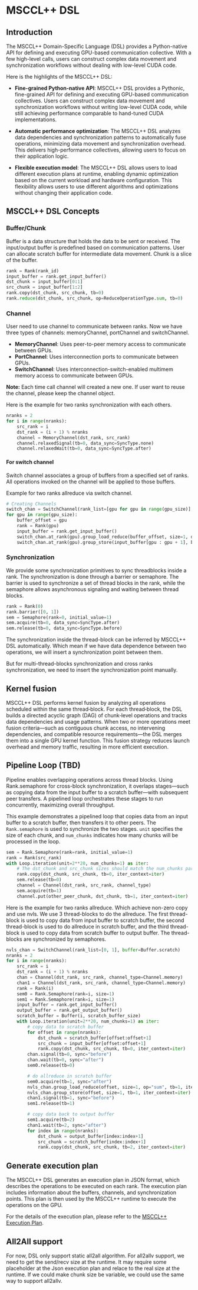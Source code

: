 # MSCCL++ DSL
## Introduction

The MSCCL++ Domain-Specific Language (DSL) provides a Python-native API for defining and executing GPU-based communication collective. With a few high-level calls, users can construct complex data movement and synchronization workflows without dealing with low-level CUDA code.

Here is the highlights of the MSCCL++ DSL:
- **Fine-grained Python-native API**: MSCCL++ DSL provides a Pythonic, fine-grained API for defining and executing GPU-based communication collectives. Users can construct complex data movement and synchronization workflows without writing low-level CUDA code, while still achieving performance comparable to hand-tuned CUDA implementations.

- **Automatic performance optimization**: The MSCCL++ DSL analyzes data dependencies and synchronization patterns to automatically fuse operations, minimizing data movement and synchronization overhead. This delivers high-performance collectives, allowing users to focus on their application logic.

- **Flexible execution model**: The MSCCL++ DSL allows users to load different execution plans at runtime, enabling dynamic optimization based on the current workload and hardware configuration. This flexibility allows users to use different algorithms and optimizations without changing their application code.


## MSCCL++ DSL Concepts

### Buffer/Chunk
Buffer is a data structure that holds the data to be sent or received. The input/output buffer is predefined based on communication patterns. User can allocate scratch buffer for intermediate data movement. Chunk is a slice of the buffer.

```python
rank = Rank(rank_id)
input_buffer = rank.get_input_buffer()
dst_chunk = input_buffer[0:1]
src_chunk = input_buffer[1:2]
rank.copy(dst_chunk, src_chunk, tb=0)
rank.reduce(dst_chunk, src_chunk, op=ReduceOperationType.sum, tb=0)
```

### Channel
User need to use channel to communicate between ranks. Now we have three types of channels: memoryChannel, portChannel and switchChannel.
- **MemoryChannel**: Uses peer-to-peer memory access to communicate between GPUs.
- **PortChannel**: Uses interconnection ports to communicate between GPUs.
- **SwitchChannel**: Uses interconnection-switch-enabled multimem memory access to communicate between GPUs.

**Note:** Each time call channel will created a new one. If user want to reuse the channel, please keep the channel object.

Here is the example for two ranks synchronization with each others.
```python
nranks = 2
for i in range(nranks):
    src_rank = i
    dst_rank = (i + 1) % nranks
    channel = MemoryChannel(dst_rank, src_rank)
    channel.relaxedSignal(tb=0, data_sync=SyncType.none)
    channel.relaxedWait(tb=0, data_sync=SyncType.after)
```

#### For switch channel
Switch channel associates a group of buffers from a specified set of ranks. All operations invoked on the channel will be applied to those buffers.

Example for two ranks allreduce via switch channel.
```python
# Creating Channels
switch_chan = SwitchChannel(rank_list=[gpu for gpu in range(gpu_size)], buffer_type=BufferType.input)
for gpu in range(gpu_size):
    buffer_offset = gpu
    rank = Rank(gpu)
    input_buffer = rank.get_input_buffer()
    switch_chan.at_rank(gpu).group_load_reduce(buffer_offset, size=1, dst_chunk=input_buffer[gpu : gpu + 1], tb=0)
    switch_chan.at_rank(gpu).group_store(input_buffer[gpu : gpu + 1], buffer_offset, size=1, tb=0)
```

### Synchronization
We provide some synchronization primitives to sync threadblocks inside a rank. The synchronization is done through a barrier or semaphore. The barrier is used to synchronize a set of thread blocks in the rank, while the semaphore allows asynchronous signaling and waiting between thread blocks.

```python
rank = Rank(0)
rank.barrier([0, 1])
sem = Semaphore(rank=0, initial_value=1)
sem.acquire(tb=0, data_sync=SyncType.after)
sem.release(tb=0, data_sync=SyncType.before)
```

The synchronization inside the thread-block can be inferred by MSCCL++ DSL automatically. Which mean if we have data dependence between two operations, we will insert a synchronization point between them. 

But for multi-thread-blocks synchronization and cross ranks synchronization, we need to insert the synchronization point manually.


## Kernel fusion
MSCCL++ DSL performs kernel fusion by analyzing all operations scheduled within the same thread‐block. For each thread‐block, the DSL builds a directed acyclic graph (DAG) of chunk‐level operations and tracks data dependencies and usage patterns. When two or more operations meet fusion criteria—such as contiguous chunk access, no intervening dependencies, and compatible resource requirements—the DSL merges them into a single GPU kernel function. This fusion strategy reduces launch overhead and memory traffic, resulting in more efficient execution.  


## Pipeline Loop (TBD)
Pipeline enables overlapping operations across thread blocks. Using Rank.semaphore for cross-block synchronization, it overlaps stages—such as copying data from the input buffer to a scratch buffer—with subsequent peer transfers. A pipelined loop orchestrates these stages to run concurrently, maximizing overall throughput.

This example demonstrates a pipelined loop that copies data from an input buffer to a scratch buffer, then transfers it to other peers. The `Rank.semaphore` is used to synchronize the two stages. `unit` specifies the size of each chunk, and `num_chunks` indicates how many chunks will be processed in the loop.

```python
sem = Rank.Semaphore(rank=rank, initial_value=1)
rank = Rank(src_rank)
with Loop.iteration(unit=2**20, num_chunks=1) as iter:
    # The dst_chunk and src_chunk sizes should match the num_chunks parameter in the loop context.
    rank.copy(dst_chunk, src_chunk, tb=0, iter_context=iter)
    sem.release(tb=0)
    channel = Channel(dst_rank, src_rank, channel_type)
    sem.acquire(tb=1)
    channel.put(other_peer_chunk, dst_chunk, tb=1, iter_context=iter)
``` 


Here is the example for two ranks allreduce. Which achieve non-zero copy and use nvls. We use 3 thread-blocks to do the allreduce.
The first thread-block is used to copy data from input buffer to scratch buffer, the second thread-block is used to do allreduce in scratch buffer, and the third thread-block is used to copy data from scratch buffer to output buffer.  The thread-blocks are synchronized by semaphores.
```python
nvls_chan = SwitchChannel(rank_list=[0, 1], buffer=Buffer.scratch)
nranks = 2
for i in range(nranks):
    src_rank = i
    dst_rank = (i + 1) % nranks
    chan = Channel(dst_rank, src_rank, channel_type=Channel.memory)
    chan1 = Channel(dst_rank, src_rank, channel_type=Channel.memory)
    rank = Rank(i)
    sem0 = Rank.Semaphore(rank=i, size=1)
    sem1 = Rank.Semaphore(rank=i, size=1)
    input_buffer = rank.get_input_buffer()
    output_buffer = rank.get_output_buffer()
    scratch_buffer = Buffer(i, scratch_buffer_size)
    with Loop.iteration(unit=2**20, num_chunks=1) as iter:
        # copy data to scratch buffer
        for offset in range(nranks):
            dst_chunk = scratch_buffer[offset:offset+1]
            src_chunk = input_buffer[offset:offset+1]
            rank.copy(dst_chunk, src_chunk, tb=0, iter_context=iter)
        chan.signal(tb=0, sync="before")
        chan.wait(tb=0, sync="after")
        sem0.release(tb=0)

        # do allreduce in scratch buffer
        sem0.acquire(tb=1, sync="after")
        nvls_chan.group_load_reduce(offset, size=1, op="sum", tb=1, iter_context=iter)
        nvls_chan.group_store(offset, size=1, tb=1, iter_context=iter)
        chan1.signal(tb=1, sync="before")
        sem1.release(tb=1)

        # copy data back to output buffer
        sem1.acquire(tb=2)
        chan1.wait(tb=2, sync="after")
        for index in range(nranks):
            dst_chunk = output_buffer[index:index+1]
            src_chunk = scratch_buffer[index:index+1]
            rank.copy(dst_chunk, src_chunk, tb=2, iter_context=iter)
```

## Generate execution plan
The MSCCL++ DSL generates an execution plan in JSON format, which describes the operations to be executed on each rank. The execution plan includes information about the buffers, channels, and synchronization points. This plan is then used by the MSCCL++ runtime to execute the operations on the GPU.

For the details of the execution plan, please refer to the [MSCCL++ Execution Plan](./mscclpp-execution-plan.md).

## All2All support
For now, DSL only support static all2all algorithm. For all2allv support, we need to get the send/recv size at the runtime. It may require some placeholder at the Json execution plan and relace to the real size at the runtime. If we could make chunk size be variable, we could use the same way to support all2allv.
